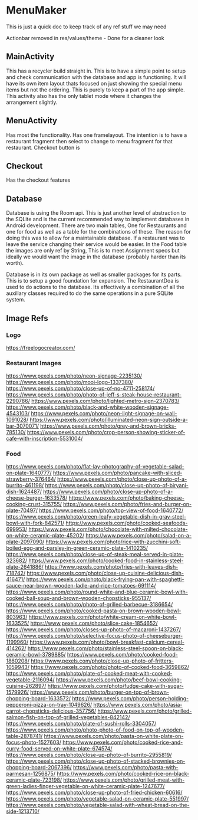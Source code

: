 # MenuMaker

This is just a quick doc to keep track of any ref stuff we may need

Actionbar removed in res/values/theme - Done for a cleaner look

## MainActivity

This has a recycler build straight in. This is to have a simple point to setup and check communication with the database and app is functioning. It will have its own item layout thats focused on just showing the special menu items but not the ordering. This is purely to keep a part of the app simple. This activity also has the only tablet mode where it changes the arrangement slightly.

## MenuActivity

Has most the functionality. Has one framelayout. The intention is to have a restaurant fragment then select to change to menu fragment for that restaurant. Checkout button is

## Checkout

Has the checkout features

## Database

Database is using the Room api. This is just another level of abstraction to the SQLite and is the current recommended way to implement databases in Android development. There are two main tables, One for Restaurants and one for food as well as a table for the combinations of these. The reason for doing this was to allow for a maintainable database. If a restaurant was to leave the service changing their service would be easier. In the Food table the images are only ref by String, This is to meet Assignment specs but ideally we would want the image in the database (probably harder than its worth).

Database is in its own package as well as smaller packages for its parts. This is to setup a good foundation for expansion. The RestaurantDoa is used to do actions to the database. Its effectively a combination of all the auxillary classes required to do the same operations in a pure SQLite system.

## Image Refs

### Logo

<https://freelogocreator.com/>

### Restaurant Images

<https://www.pexels.com/photo/neon-signage-2235130/>
<https://www.pexels.com/photo/mooi-logo-1337380/>
<https://www.pexels.com/photo/close-up-of-no-4711-258174/>
<https://www.pexels.com/photo/photo-of-jeff-s-steak-house-restaurant-2290786/>
<https://www.pexels.com/photo/lighted-metro-sign-2370783/>
<https://www.pexels.com/photo/black-and-white-wooden-signage-4543103/>
<https://www.pexels.com/photo/neon-light-signage-on-wall-1091028/>
<https://www.pexels.com/photo/illuminated-neon-sign-outside-a-bar-3070071/>
<https://www.pexels.com/photo/grey-and-brown-bricks-785130/>
<https://www.pexels.com/photo/crop-person-showing-sticker-of-cafe-with-inscription-5531004/>

### Food

<https://www.pexels.com/photo/flat-lay-photography-of-vegetable-salad-on-plate-1640777/>
<https://www.pexels.com/photo/pancake-with-sliced-strawberry-376464/>
<https://www.pexels.com/photo/close-up-photo-of-a-burrito-461198/>
<https://www.pexels.com/photo/close-up-photo-of-biryani-dish-1624487/>
<https://www.pexels.com/photo/close-up-photo-of-a-cheese-burger-1633578/>
<https://www.pexels.com/photo/baking-cheese-cooking-crust-315755/>
<https://www.pexels.com/photo/fries-and-burger-on-plate-70497/>
<https://www.pexels.com/photo/top-view-of-food-1640772/>
<https://www.pexels.com/photo/green-leafy-vegetable-dish-in-gray-steel-bowl-with-fork-842571/>
<https://www.pexels.com/photo/cooked-seafoods-699953/>
<https://www.pexels.com/photo/chocolate-with-milted-chocolate-on-white-ceramic-plate-45202/>
<https://www.pexels.com/photo/salad-on-a-plate-2097090/>
<https://www.pexels.com/photo/rice-with-zucchini-soft-boiled-egg-and-parsley-in-green-ceramic-plate-1410235/>
<https://www.pexels.com/photo/close-up-of-steak-meal-served-in-plate-323682/>
<https://www.pexels.com/photo/cooked-food-in-stainless-steel-plate-2641886/>
<https://www.pexels.com/photo/fries-with-leaves-dish-718742/>
<https://www.pexels.com/photo/close-up-cuisine-delicious-dish-416471/>
<https://www.pexels.com/photo/black-frying-pan-with-spaghetti-sauce-near-brown-wooden-ladle-and-ripe-tomatoes-691114/>
<https://www.pexels.com/photo/round-white-and-blue-ceramic-bowl-with-cooked-ball-soup-and-brown-wooden-chopsticks-955137/>
<https://www.pexels.com/photo/photo-of-grilled-barbecue-3186654/>
<https://www.pexels.com/photo/cooked-pasta-on-brown-wooden-bowl-803963/>
<https://www.pexels.com/photo/white-cream-on-white-bowl-1633525/>
<https://www.pexels.com/photo/slice-cake-1854652/>
<https://www.pexels.com/photo/closes-up-photo-of-macaroni-1437267/>
<https://www.pexels.com/photo/selective-focus-photo-of-cheeseburger-1199960/>
<https://www.pexels.com/photo/bowl-breakfast-calcium-cereal-414262/>
<https://www.pexels.com/photo/stainless-steel-spoon-on-black-ceramic-bowl-3789885/>
<https://www.pexels.com/photo/cooked-food-1860208/>
<https://www.pexels.com/photo/close-up-photo-of-fritters-1059943/>
<https://www.pexels.com/photo/photo-of-cooked-food-3659862/>
<https://www.pexels.com/photo/plate-of-cooked-meat-with-cooked-vegetable-2116094/>
<https://www.pexels.com/photo/beef-bowl-cooking-cuisine-262897/>
<https://www.pexels.com/photo/fudge-cake-with-sugar-1579926/>
<https://www.pexels.com/photo/burger-on-top-of-brown-chopping-board-1633572/>
<https://www.pexels.com/photo/person-holding-pepperoni-pizza-on-tray-1049626/>
<https://www.pexels.com/photo/asia-carrot-chopsticks-delicious-357756/>
<https://www.pexels.com/photo/grilled-salmon-fish-on-top-of-grilled-vegetables-842142/>
<https://www.pexels.com/photo/plate-of-sushi-rolls-3304057/>
<https://www.pexels.com/photo/photo-photo-of-food-on-top-of-wooden-table-2878741/>
<https://www.pexels.com/photo/pasta-on-white-plate-on-focus-photo-1527603/>
<https://www.pexels.com/photo/cooked-rice-and-curry-food-served-on-white-plate-674574/>
<https://www.pexels.com/photo/close-up-photo-of-burrito-2955819/>
<https://www.pexels.com/photo/close-up-photo-of-stacked-brownies-on-chopping-board-2067396/>
<https://www.pexels.com/photo/pasta-with-parmesan-1256875/>
<https://www.pexels.com/photo/cooked-rice-on-black-ceramic-plate-723198/>
<https://www.pexels.com/photo/grilled-meat-with-green-ladies-finger-vegetable-on-white-ceramic-plate-1247677/>
<https://www.pexels.com/photo/close-up-photo-of-fried-chicken-60616/>
<https://www.pexels.com/photo/vegetable-salad-on-ceramic-plate-551997/>
<https://www.pexels.com/photo/vegetable-salad-with-wheat-bread-on-the-side-1213710/>
